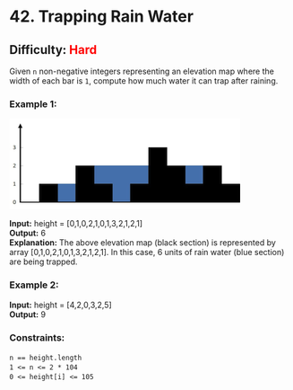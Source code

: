 # 42. Trapping Rain Water

## Difficulty: <span style="color: red;" >Hard</span>

Given `n` non-negative integers representing an elevation map where the width of each bar is `1`, compute how much water it can trap after raining.

### Example 1:

![alt text](image.png)

**Input:** height = [0,1,0,2,1,0,1,3,2,1,2,1] \
**Output:** 6 \
**Explanation:** The above elevation map (black section) is represented by array [0,1,0,2,1,0,1,3,2,1,2,1]. In this case, 6 units of rain water (blue section) are being trapped.

### Example 2:

**Input:** height = [4,2,0,3,2,5] \
**Output:** 9
 

### Constraints:

`n == height.length` \
`1 <= n <= 2 * 104` \
`0 <= height[i] <= 105`